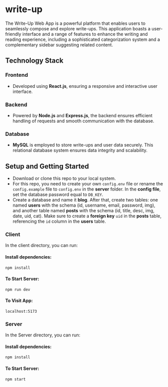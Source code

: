 # write-up
The Write-Up Web App is a powerful platform that enables users to seamlessly compose and explore write-ups. This application boasts a user-friendly interface and a range of features to enhance the writing and reading experience, including a sophisticated categorization system and a complementary sidebar suggesting related content.

## Technology Stack

### Frontend
- Developed using **React.js**, ensuring a responsive and interactive user interface.

### Backend
- Powered by **Node.js** and **Express.js**, the backend ensures efficient handling of requests and smooth communication with the database.

### Database
- **MySQL** is employed to store write-ups and user data securely. This relational database system ensures data integrity and scalability.

## Setup and Getting Started
- Download or clone this repo to your local system.
- For this repo, you need to create your own `config.env` file or rename the `config.example` file to `config.env` in the **server** folder. In the **config file**, set the database password equal to `DB_KEY`.
- Create a database and name it **blog**. After that, create two tables: one named **users** with the schema (id, username, email, password, img), and another table named **posts** with the schema (id, title, desc, img, date, uid, cat). Make sure to create a **foreign key** `uid` in the **posts** table, referencing the `id` column in the **users** table.

### Client
In the client directory, you can run:
#### Install dependencies: 
```npm install```

#### To Start Server:
```npm run dev``` 

#### To Visit App:
```localhost:5173```

### Server
In the Server directory, you can run:
#### Install dependencies: 
```npm install```

#### To Start Server:
```npm start``` 